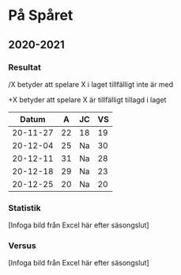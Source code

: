 # På Spåret

## 2020-2021

### Resultat

/X betyder att spelare X i laget tillfälligt inte är med

+X betyder att spelare X är tillfälligt tillagd i laget

Datum    |A |JC|VS|
---------|--|--|--|
20-11-27 |22|18|19|
20-12-04 |25|Na|30|
20-12-11 |31|Na|28|
20-12-18 |29|Na|23|
20-12-25 |20|Na|20|

### Statistik

[Infoga bild från Excel här efter säsongslut]

### Versus

[Infoga bild från Excel här efter säsongslut]
